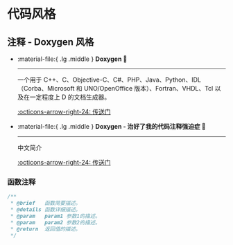 # 代码风格

## 注释 - Doxygen 风格

<div class="grid cards" markdown>

-   :material-file:{ .lg .middle } __Doxygen 🎯__
    
    ---
    
    一个用于 C++、C、Objective-C、C#、PHP、Java、Python、IDL（Corba、Microsoft 和 UNO/OpenOffice 版本）、Fortran、VHDL、Tcl 以及在一定程度上 D 的文档生成器。
    
    [:octicons-arrow-right-24: <a href="https://www.doxygen.nl/index.html" target="_blank"> 传送门 </a>](https://www.doxygen.nl/index.html)

-   :material-file:{ .lg .middle } __Doxygen - 治好了我的代码注释强迫症 🎯__
    
    ---
    
    中文简介
    
    [:octicons-arrow-right-24: <a href="https://zhuanlan.zhihu.com/p/314971283" target="_blank"> 传送门 </a>](https://www.doxygen.nl/index.html)

</div>

### 函数注释

```c
/**
 * @brief   函数简要描述。
 * @details 函数详细描述。
 * @param   param1 参数1的描述。
 * @param   param2 参数2的描述。
 * @return  返回值的描述。
 */
```

